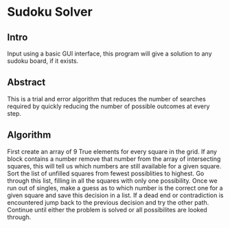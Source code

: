 # Sudoku Solver
## Intro
Input using a basic GUI interface, this program will give a solution to any sudoku board, if it exists.

## Abstract
This is a trial and error algorithm that reduces the number of searches required by quickly reducing the number of possible outcomes at every step. 

## Algorithm
First create an array of 9 True elements for every square in the grid. If any block contains a number remove that number from the array of intersecting squares, this will tell us which numbers are still available for a given square. Sort the list of unfilled squares from fewest possiblities to highest. 
Go through this list, filling in all the squares with only one possibility. Once we run out of singles, make a guess as to which number is the correct one for a given square and save this decision in a list. If a dead end or contradiction is encountered jump back to the previous decision and try the other path. Continue until either the problem is solved or all possibilites are looked through.
